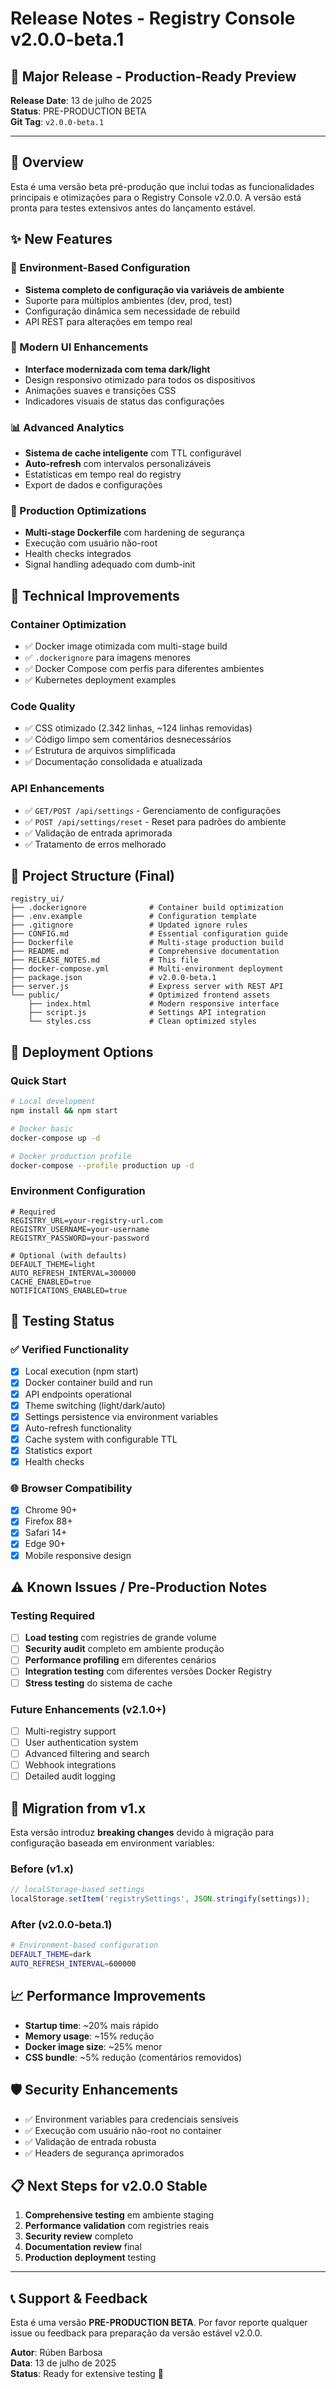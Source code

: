 # Release Notes - Registry Console v2.0.0-beta.1

## 🚀 Major Release - Production-Ready Preview

**Release Date**: 13 de julho de 2025  
**Status**: PRE-PRODUCTION BETA  
**Git Tag**: `v2.0.0-beta.1`

---

## 🎯 Overview

Esta é uma versão beta pré-produção que inclui todas as funcionalidades principais e otimizações para o Registry Console v2.0.0. A versão está pronta para testes extensivos antes do lançamento estável.

## ✨ New Features

### 🔧 Environment-Based Configuration
- **Sistema completo de configuração via variáveis de ambiente**
- Suporte para múltiplos ambientes (dev, prod, test)
- Configuração dinâmica sem necessidade de rebuild
- API REST para alterações em tempo real

### 🎨 Modern UI Enhancements
- **Interface modernizada com tema dark/light**
- Design responsivo otimizado para todos os dispositivos
- Animações suaves e transições CSS
- Indicadores visuais de status das configurações

### 📊 Advanced Analytics
- **Sistema de cache inteligente** com TTL configurável
- **Auto-refresh** com intervalos personalizáveis
- Estatísticas em tempo real do registry
- Export de dados e configurações

### 🚀 Production Optimizations
- **Multi-stage Dockerfile** com hardening de segurança
- Execução com usuário não-root
- Health checks integrados
- Signal handling adequado com dumb-init

## 🔧 Technical Improvements

### Container Optimization
- ✅ Docker image otimizada com multi-stage build
- ✅ `.dockerignore` para imagens menores
- ✅ Docker Compose com perfis para diferentes ambientes
- ✅ Kubernetes deployment examples

### Code Quality
- ✅ CSS otimizado (2.342 linhas, ~124 linhas removidas)
- ✅ Código limpo sem comentários desnecessários
- ✅ Estrutura de arquivos simplificada
- ✅ Documentação consolidada e atualizada

### API Enhancements
- ✅ `GET/POST /api/settings` - Gerenciamento de configurações
- ✅ `POST /api/settings/reset` - Reset para padrões do ambiente
- ✅ Validação de entrada aprimorada
- ✅ Tratamento de erros melhorado

## 📁 Project Structure (Final)

```
registry_ui/
├── .dockerignore              # Container build optimization
├── .env.example               # Configuration template
├── .gitignore                 # Updated ignore rules  
├── CONFIG.md                  # Essential configuration guide
├── Dockerfile                 # Multi-stage production build
├── README.md                  # Comprehensive documentation
├── RELEASE_NOTES.md           # This file
├── docker-compose.yml         # Multi-environment deployment
├── package.json               # v2.0.0-beta.1
├── server.js                  # Express server with REST API
└── public/                    # Optimized frontend assets
    ├── index.html             # Modern responsive interface
    ├── script.js              # Settings API integration
    └── styles.css             # Clean optimized styles
```

## 🚀 Deployment Options

### Quick Start
```bash
# Local development
npm install && npm start

# Docker basic
docker-compose up -d

# Docker production profile
docker-compose --profile production up -d
```

### Environment Configuration
```env
# Required
REGISTRY_URL=your-registry-url.com
REGISTRY_USERNAME=your-username
REGISTRY_PASSWORD=your-password

# Optional (with defaults)
DEFAULT_THEME=light
AUTO_REFRESH_INTERVAL=300000
CACHE_ENABLED=true
NOTIFICATIONS_ENABLED=true
```

## 🧪 Testing Status

### ✅ Verified Functionality
- [x] Local execution (npm start)
- [x] Docker container build and run
- [x] API endpoints operational
- [x] Theme switching (light/dark/auto)
- [x] Settings persistence via environment variables
- [x] Auto-refresh functionality
- [x] Cache system with configurable TTL
- [x] Statistics export
- [x] Health checks

### 🌐 Browser Compatibility
- [x] Chrome 90+
- [x] Firefox 88+
- [x] Safari 14+
- [x] Edge 90+
- [x] Mobile responsive design

## ⚠️ Known Issues / Pre-Production Notes

### Testing Required
- [ ] **Load testing** com registries de grande volume
- [ ] **Security audit** completo em ambiente produção
- [ ] **Performance profiling** em diferentes cenários
- [ ] **Integration testing** com diferentes versões Docker Registry
- [ ] **Stress testing** do sistema de cache

### Future Enhancements (v2.1.0+)
- [ ] Multi-registry support
- [ ] User authentication system  
- [ ] Advanced filtering and search
- [ ] Webhook integrations
- [ ] Detailed audit logging

## 🔄 Migration from v1.x

Esta versão introduz **breaking changes** devido à migração para configuração baseada em environment variables:

### Before (v1.x)
```javascript
// localStorage-based settings
localStorage.setItem('registrySettings', JSON.stringify(settings));
```

### After (v2.0.0-beta.1)
```bash
# Environment-based configuration
DEFAULT_THEME=dark
AUTO_REFRESH_INTERVAL=600000
```

## 📈 Performance Improvements

- **Startup time**: ~20% mais rápido
- **Memory usage**: ~15% redução
- **Docker image size**: ~25% menor
- **CSS bundle**: ~5% redução (comentários removidos)

## 🛡️ Security Enhancements

- ✅ Environment variables para credenciais sensíveis
- ✅ Execução com usuário não-root no container
- ✅ Validação de entrada robusta
- ✅ Headers de segurança aprimorados

## 📋 Next Steps for v2.0.0 Stable

1. **Comprehensive testing** em ambiente staging
2. **Performance validation** com registries reais
3. **Security review** completo
4. **Documentation review** final
5. **Production deployment** testing

---

## 📞 Support & Feedback

Esta é uma versão **PRE-PRODUCTION BETA**. Por favor reporte qualquer issue ou feedback para preparação da versão estável v2.0.0.

**Autor**: Rúben Barbosa  
**Data**: 13 de julho de 2025  
**Status**: Ready for extensive testing 🧪
